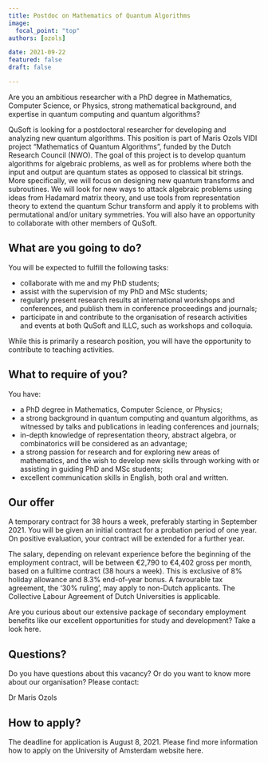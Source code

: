```yaml
---
title: Postdoc on Mathematics of Quantum Algorithms
image:
  focal_point: "top"
authors: [ozols]

date: 2021-09-22
featured: false
draft: false

---
```


Are you an ambitious researcher with a PhD degree in Mathematics, Computer Science, or Physics, strong mathematical background, and expertise in quantum computing and quantum algorithms?

<!--more-->

QuSoft is looking for a postdoctoral researcher for developing and analyzing new quantum algorithms. This position is part of Maris Ozols VIDI project “Mathematics of Quantum Algorithms”, funded by the Dutch Research Council (NWO). The goal of this project is to develop quantum algorithms for algebraic problems, as well as for problems where both the input and output are quantum states as opposed to classical bit strings. More specifically, we will focus on designing new quantum transforms and subroutines. We will look for new ways to attack algebraic problems using ideas from Hadamard matrix theory, and use tools from representation theory to extend the quantum Schur transform and apply it to problems with permutational and/or unitary symmetries. You will also have an opportunity to collaborate with other members of QuSoft.

## What are you going to do?
You will be expected to fulfill the following tasks:

- collaborate with me and my PhD students;
- assist with the supervision of my PhD and MSc students;
- regularly present research results at international workshops and conferences, and publish them in conference proceedings and journals;
- participate in and contribute to the organisation of research activities and events at both QuSoft and ILLC, such as workshops and colloquia.

While this is primarily a research position, you will have the opportunity to contribute to teaching activities.

## What to require of you?
You have:
- a PhD degree in Mathematics, Computer Science, or Physics;
- a strong background in quantum computing and quantum algorithms, as witnessed by talks and publications in leading conferences and journals;
- in-depth knowledge of representation theory, abstract algebra, or combinatorics will be considered as an advantage;
- a strong passion for research and for exploring new areas of mathematics, and the wish to develop new skills through working with or assisting in guiding PhD and MSc students;
- excellent communication skills in English, both oral and written.

## Our offer
A temporary contract for 38 hours a week, preferably starting in September 2021. You will be given an initial contract for a probation period of one year. On positive evaluation, your contract will be extended for a further year.

The salary, depending on relevant experience before the beginning of the employment contract, will be between €2,790 to €4,402 gross per month, based on a fulltime contract (38 hours a week). This is exclusive of 8% holiday allowance and 8.3% end-of-year bonus. A favourable tax agreement, the ‘30% ruling’, may apply to non-Dutch applicants. The Collective Labour Agreement of Dutch Universities is applicable.

Are you curious about our extensive package of secondary employment benefits like our excellent opportunities for study and development? Take a look here.

## Questions?
Do you have questions about this vacancy? Or do you want to know more about our organisation? Please contact:

Dr Maris Ozols

## How to apply?
The deadline for application is August 8, 2021. Please find more information how to apply on the University of Amsterdam website here.
